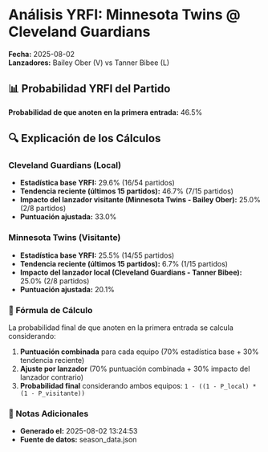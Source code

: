 # Análisis YRFI: Minnesota Twins @ Cleveland Guardians

**Fecha:** 2025-08-02  
**Lanzadores:** Bailey Ober (V) vs Tanner Bibee (L)

## 📊 Probabilidad YRFI del Partido

**Probabilidad de que anoten en la primera entrada:** 46.5%

## 🔍 Explicación de los Cálculos

### Cleveland Guardians (Local)
- **Estadística base YRFI:** 29.6% (16/54 partidos)
- **Tendencia reciente (últimos 15 partidos):** 46.7% (7/15 partidos)
- **Impacto del lanzador visitante (Minnesota Twins - Bailey Ober):** 25.0% (2/8 partidos)
- **Puntuación ajustada:** 33.0%

### Minnesota Twins (Visitante)
- **Estadística base YRFI:** 25.5% (14/55 partidos)
- **Tendencia reciente (últimos 15 partidos):** 6.7% (1/15 partidos)
- **Impacto del lanzador local (Cleveland Guardians - Tanner Bibee):** 25.0% (2/8 partidos)
- **Puntuación ajustada:** 20.1%

### 📝 Fórmula de Cálculo

La probabilidad final de que anoten en la primera entrada se calcula considerando:
1. **Puntuación combinada** para cada equipo (70% estadística base + 30% tendencia reciente)
2. **Ajuste por lanzador** (70% puntuación combinada + 30% impacto del lanzador contrario)
3. **Probabilidad final** considerando ambos equipos: `1 - ((1 - P_local) * (1 - P_visitante))`

### 📌 Notas Adicionales

- **Generado el:** 2025-08-02 13:24:53
- **Fuente de datos:** season_data.json
